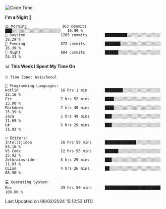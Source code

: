 <!--START_SECTION:waka-->
![Code Time](http://img.shields.io/badge/Code%20Time-305%20hrs%206%20mins-blue)

**I'm a Night 🦉** 

```text
🌞 Morning                363 commits         ███░░░░░░░░░░░░░░░░░░░░░░   10.99 % 
🌆 Daytime                1265 commits        ██████████░░░░░░░░░░░░░░░   38.29 % 
🌃 Evening                872 commits         ███████░░░░░░░░░░░░░░░░░░   26.39 % 
🌙 Night                  804 commits         ██████░░░░░░░░░░░░░░░░░░░   24.33 % 
```


📊 **This Week I Spent My Time On** 

```text
🕑︎ Time Zone: Asia/Seoul

💬 Programming Languages: 
Kotlin                   16 hrs 1 min        ████████░░░░░░░░░░░░░░░░░   32.16 % 
C++                      7 hrs 52 mins       ████░░░░░░░░░░░░░░░░░░░░░   15.80 % 
Markdown                 7 hrs 40 mins       ████░░░░░░░░░░░░░░░░░░░░░   15.39 % 
Java                     5 hrs 49 mins       ███░░░░░░░░░░░░░░░░░░░░░░   11.69 % 
C#                       5 hrs 29 mins       ███░░░░░░░░░░░░░░░░░░░░░░   11.02 % 

🔥 Editors: 
Intellijidea             26 hrs 59 mins      ██████████████░░░░░░░░░░░   54.16 % 
VS Code                  12 hrs 55 mins      ██████░░░░░░░░░░░░░░░░░░░   25.92 % 
Jetbrainsrider           5 hrs 29 mins       ███░░░░░░░░░░░░░░░░░░░░░░   11.03 % 
CLion                    4 hrs 26 mins       ██░░░░░░░░░░░░░░░░░░░░░░░   08.90 % 

💻 Operating System: 
Mac                      49 hrs 50 mins      █████████████████████████   100.00 % 
```


 Last Updated on 06/02/2024 15:12:53 UTC
<!--END_SECTION:waka-->
